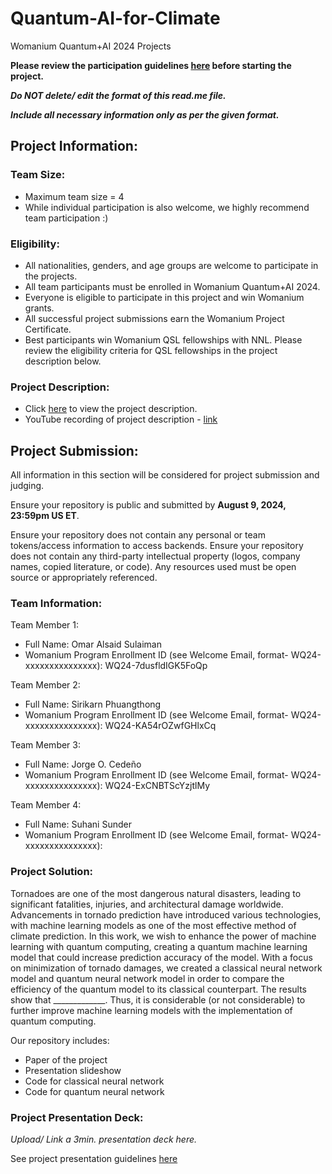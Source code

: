 # Quantum-AI-for-Climate
Womanium Quantum+AI 2024 Projects

**Please review the participation guidelines [here](https://github.com/womanium-quantum/Quantum-AI-2024) before starting the project.**

_**Do NOT delete/ edit the format of this read.me file.**_

_**Include all necessary information only as per the given format.**_

## Project Information:

### Team Size:
  - Maximum team size = 4
  - While individual participation is also welcome, we highly recommend team participation :)

### Eligibility:
  - All nationalities, genders, and age groups are welcome to participate in the projects.
  - All team participants must be enrolled in Womanium Quantum+AI 2024.
  - Everyone is eligible to participate in this project and win Womanium grants.
  - All successful project submissions earn the Womanium Project Certificate.
  - Best participants win Womanium QSL fellowships with NNL. Please review the eligibility criteria for QSL fellowships in the project description below.

### Project Description:
  - Click [here](https://drive.google.com/file/d/1yoY_venPkNStjcDu0Na0HYhgO6CvVYdM/view?usp=sharing) to view the project description.
  - YouTube recording of project description - [link](https://youtu.be/ka2RgUYo83c?si=MUb_dwTVfP1FV_47)

## Project Submission:
All information in this section will be considered for project submission and judging.

Ensure your repository is public and submitted by **August 9, 2024, 23:59pm US ET**.

Ensure your repository does not contain any personal or team tokens/access information to access backends. Ensure your repository does not contain any third-party intellectual property (logos, company names, copied literature, or code). Any resources used must be open source or appropriately referenced.

### Team Information:
Team Member 1:
 - Full Name: Omar Alsaid Sulaiman
 - Womanium Program Enrollment ID (see Welcome Email, format- WQ24-xxxxxxxxxxxxxxx): WQ24-7dusfldIGK5FoQp

Team Member 2:
 - Full Name: Sirikarn Phuangthong
 - Womanium Program Enrollment ID (see Welcome Email, format- WQ24-xxxxxxxxxxxxxxx): WQ24-KA54rOZwfGHlxCq


Team Member 3:
 - Full Name: Jorge O. Cedeño
 - Womanium Program Enrollment ID (see Welcome Email, format- WQ24-xxxxxxxxxxxxxxx): WQ24-ExCNBTScYzjtlMy


Team Member 4:
 - Full Name: Suhani Sunder
 - Womanium Program Enrollment ID (see Welcome Email, format- WQ24-xxxxxxxxxxxxxxx):


### Project Solution:

Tornadoes are one of the most dangerous natural disasters, leading to significant fatalities, injuries, and architectural damage worldwide. Advancements in tornado prediction have introduced various technologies, with machine learning models as one of the most effective method of climate prediction. In this work, we wish to enhance the power of machine learning with quantum computing, creating a quantum machine learning model that could increase prediction accuracy of the model. With a focus on minimization of tornado damages, we created a classical neural network model and quantum neural network model in order to compare the efficiency of the quantum model to its classical counterpart. The results show that _____________. Thus, it is considerable (or not considerable) to further improve machine learning models with the implementation of quantum computing.

Our repository includes:
- Paper of the project
- Presentation slideshow
- Code for classical neural network
- Code for quantum neural network

### Project Presentation Deck:
_Upload/ Link a 3min. presentation deck here._

See project presentation guidelines [here](https://docs.google.com/document/d/13nWF8AxFAfFYTWEYPT3BpPdYkqtxxSAjmuXj_zcMh-E/edit?usp=sharing)

